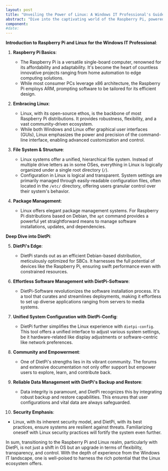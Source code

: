 ```yaml
---
layout: post
title: "Unveiling the Power of Linux: A Windows IT Professional's Guide to Raspberry Pi and DietPi"
abstract: "Dive into the captivating world of the Raspberry Pi, powered by Linux, and discover the streamlined efficiency of DietPi. This guide offers a nuanced perspective, tailored for seasoned Windows IT professionals, on how to seamlessly transition and tap into the unparalleled flexibility and control that the Linux ecosystem offers."
component:
#date:
---
```


**Introduction to Raspberry Pi and Linux for the Windows IT Professional**:

1. **Raspberry Pi Basics**:

   - The Raspberry Pi is a versatile single-board computer, renowned for its affordability and adaptability. It's become the heart of countless innovative projects ranging from home automation to edge computing solutions.
   - While most consumer PCs leverage x86 architecture, the Raspberry Pi employs ARM, prompting software to be tailored for its efficient design.

2. **Embracing Linux**:

   - Linux, with its open-source ethos, is the backbone of most Raspberry Pi distributions. It provides robustness, flexibility, and a vast community-driven ecosystem.
   - While both Windows and Linux offer graphical user interfaces (GUIs), Linux emphasizes the power and precision of the command-line interface, enabling advanced customization and control.

3. **File System & Structure**:

   - Linux systems offer a unified, hierarchical file system. Instead of multiple drive letters as in some OSes, everything in Linux is logically organized under a single root directory (`/`).
   - Configuration in Linux is logical and transparent. System settings are primarily managed through easily-readable configuration files, often located in the `/etc/` directory, offering users granular control over their system's behavior.

4. **Package Management**:
   - Linux offers elegant package management systems. For Raspberry Pi distributions based on Debian, the `apt` command provides a powerful yet straightforward means to manage software installations, updates, and dependencies.

**Deep Dive into DietPi**:

5. **DietPi's Edge**:

   - DietPi stands out as an efficient Debian-based distribution, meticulously optimized for SBCs. It harnesses the full potential of devices like the Raspberry Pi, ensuring swift performance even with constrained resources.

6. **Effortless Software Management with DietPi-Software**:

   - DietPi-Software revolutionizes the software installation process. It's a tool that curates and streamlines deployments, making it effortless to set up diverse applications ranging from servers to media systems.

7. **Unified System Configuration with DietPi-Config**:

   - DietPi further simplifies the Linux experience with `dietpi-config`. This tool offers a unified interface to adjust various system settings, be it hardware-related like display adjustments or software-centric like network preferences.

8. **Community and Empowerment**:

   - One of DietPi's strengths lies in its vibrant community. The forums and extensive documentation not only offer support but empower users to explore, learn, and contribute back.

9. **Reliable Data Management with DietPi's Backup and Restore**:

   - Data integrity is paramount, and DietPi recognizes this by integrating robust backup and restore capabilities. This ensures that user configurations and vital data are always safeguarded.

10. **Security Emphasis**:

- Linux, with its inherent security model, and DietPi, with its best practices, ensure systems are resilient against threats. Familiarizing oneself with Linux security practices will fortify the system even further.

In sum, transitioning to the Raspberry Pi and Linux realm, particularly with DietPi, is not just a shift in OS but an upgrade in terms of flexibility, transparency, and control. With the depth of experience from the Windows IT landscape, one is well-poised to harness the rich potential that the Linux ecosystem offers.

